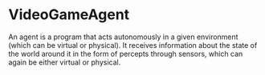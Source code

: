 # VideoGameAgent
An agent is a program that acts autonomously in a given environment (which can be virtual or physical). It receives information about the state of the world around it in the form of percepts through sensors, which can again be either virtual or physical.
